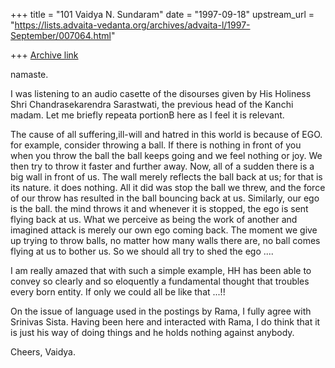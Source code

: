 +++
title = "101 Vaidya N. Sundaram"
date = "1997-09-18"
upstream_url = "https://lists.advaita-vedanta.org/archives/advaita-l/1997-September/007064.html"

+++
[Archive link](https://lists.advaita-vedanta.org/archives/advaita-l/1997-September/007064.html)

namaste.

I was listening to an audio casette of the disourses given by His Holiness
Shri Chandrasekarendra Sarastwati, the previous head of the Kanchi madam.
Let me briefly repeata portionB here as I feel it is relevant.

The cause of all suffering,ill-will and hatred in this world is because
of EGO. for example, consider throwing a ball. If there is nothing in
front of you when you throw the ball the ball keeps going and we feel
nothing or joy. We then try to throw it faster and further away. Now, all
of a sudden there is a big wall in front of us. The wall merely reflects
the ball back at us; for that is its nature. it does nothing. All it did
was stop the ball we threw, and the force of our throw has resulted in the
ball bouncing back at us. Similarly, our ego is the ball. the mind throws
it and whenever it is stopped, the ego is sent flying back at us. What we
perceive as being the work of another and imagined attack is merely
our own ego coming back. The moment we give up trying to throw balls,
no matter how many walls there are, no ball comes flying at us to bother
us. So we should all try to shed the ego ....

 I am really amazed that with such a simple example, HH has been able to
convey so clearly and so eloquently a fundamental thought that troubles
every born entity. If only we could all be like that ...!!

 On the issue of language used in the postings by Rama, I fully agree with
Srinivas Sista. Having been here and interacted with Rama, I do think that
it is just his way of doing things and he holds nothing against anybody.


Cheers,
Vaidya.

